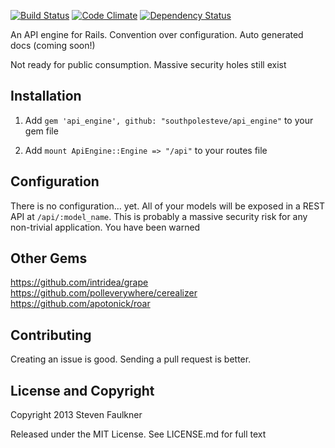 [![Build Status](https://travis-ci.org/southpolesteve/api_engine.png?branch=master)](https://travis-ci.org/southpolesteve/api_engine)
[![Code Climate](https://codeclimate.com/github/southpolesteve/api_engine.png)](https://codeclimate.com/github/southpolesteve/api_engine)
[![Dependency Status](https://gemnasium.com/southpolesteve/api_engine.png)](https://gemnasium.com/southpolesteve/api_engine)

An API engine for Rails. Convention over configuration. Auto generated docs (coming soon!)

Not ready for public consumption. Massive security holes still exist

## Installation

1. Add `gem 'api_engine', github: "southpolesteve/api_engine"` to your gem file

2. Add `mount ApiEngine::Engine => "/api"` to your routes file

## Configuration

There is no configuration... yet. All of your models will be exposed in a REST API at `/api/:model_name`. This is probably a massive security risk for any non-trivial application. You have been warned

## Other Gems

https://github.com/intridea/grape
https://github.com/polleverywhere/cerealizer
https://github.com/apotonick/roar

## Contributing

Creating an issue is good. Sending a pull request is better.

## License and Copyright

Copyright 2013 Steven Faulkner

Released under the MIT License. See LICENSE.md for full text
